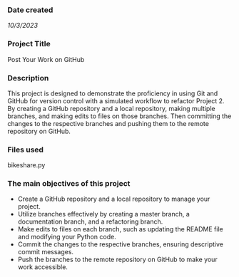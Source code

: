 
### Date created
_10/3/2023_

### Project Title
Post Your Work on GitHub

### Description
This project is designed to demonstrate the proficiency in using Git and GitHub for version control with a simulated workflow to refactor Project 2. By  creating a GitHub repository and a local repository, making multiple branches, and making edits to files on those branches. Then committing the changes to the respective branches and pushing them to the remote repository on GitHub.

### Files used
bikeshare.py

### The main objectives of this project 
 * Create a GitHub repository and a local repository to manage your project.
 * Utilize branches effectively by creating a master branch, a documentation branch, and a refactoring branch.
 * Make edits to files on each branch, such as updating the README file and modifying your Python code.
 * Commit the changes to the respective branches, ensuring descriptive commit messages.
 * Push the branches to the remote repository on GitHub to make your work accessible.



